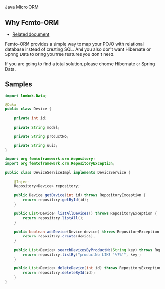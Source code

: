 Java Micro ORM


## Why Femto-ORM
- [Related document](https://stackoverflow.com/questions/6494938/java-micro-orm-equivalent)

Femto-ORM provides a simple way to map your POJO with relational database instead of creating SQL.
And you also don't want Hibernate or Spring Data to bring you free features you don't need.

If you are going to find a total solution, please choose Hibernate or Spring Data.

## Samples

```java
import lombok.Data;

@Data
public class Device {
    
    private int id;
    
    private String model;
    
    private String productNo;
    
    private String uuid;
}
```

```java
import org.femtoframework.orm.Repository;
import org.femtoframework.orm.RepositoryException;

public class DeviceServiceImpl implements DeviceService {
    
    @Inject
    Repository<Device> repository;
    
    public Device getDevice(int id) throws RepositoryException {
        return repository.getById(id);
    }
    
    public List<Device> listAllDevices() throws RepositoryException {
        return repository.listAll();
    }
    
    public boolean addDevice(Device device) throws RepositoryException {
        return repository.create(device);
    }
    
    public List<Device> searchDevicesByProductNo(String key) throws RepositoryException {
        return repository.listBy("productNo LIKE '%?%'", key);
    }
    
    public List<Device> deleteDevice(int id) throws RepositoryException {
        return repository.deleteById(id);
    }
}


```